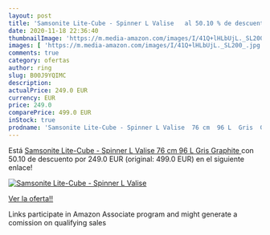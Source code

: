 ```yaml
---
layout: post
title: 'Samsonite Lite-Cube - Spinner L Valise   al 50.10 % de descuento'
date: 2020-11-18 22:36:40
thumbnailImage: 'https://m.media-amazon.com/images/I/41Q+lHLbUjL._SL200_.jpg'
images: [ 'https://m.media-amazon.com/images/I/41Q+lHLbUjL._SL200_.jpg' ]
comments: true
category: ofertas
author: ring
slug: B00J9YQIMC
description:
actualPrice: 249.0 EUR
currency: EUR
price: 249.0
comparePrice: 499.0 EUR
inStock: true
prodname: 'Samsonite Lite-Cube - Spinner L Valise  76 cm  96 L  Gris  Graphite '
---
```


Está [Samsonite Lite-Cube - Spinner L Valise  76 cm  96 L  Gris  Graphite ](https://www.amazon.fr/dp/B00J9YQIMC/?tag=tolees0d-21) con 50.10 de descuento por 249.0 EUR (original: 499.0 EUR) en el siguiente enlace!

[![Samsonite Lite-Cube - Spinner L Valise  ](https://m.media-amazon.com/images/I/41Q+lHLbUjL._SL200_.jpg)](https://www.amazon.fr/dp/B00J9YQIMC/?tag=tolees0d-21)

[Ver la oferta!!](https://www.amazon.fr/dp/B00J9YQIMC/?tag=tolees0d-21)

Links participate in Amazon Associate program and might generate a comission on qualifying sales


